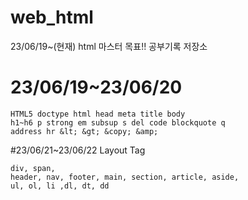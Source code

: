 # web_html
23/06/19~(현재) html 마스터 목표!! 공부기록 저장소

# 23/06/19~23/06/20

```
HTML5 doctype html head meta title body 
h1~h6 p strong em subsup s del code blockquote q 
address hr &lt; &gt; &copy; &amp;
```

#23/06/21~23/06/22 Layout Tag
```
div, span,
header, nav, footer, main, section, article, aside,
ul, ol, li ,dl, dt, dd
```
